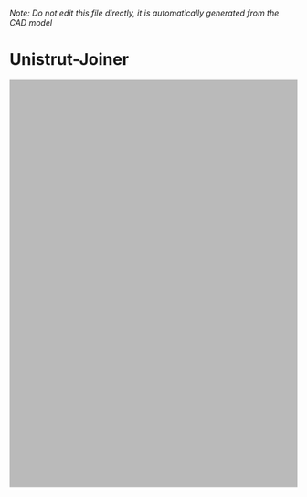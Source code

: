 ###### Note: Do not edit this file directly, it is automatically generated from the CAD model

# Unistrut-Joiner

![](/project.svg)


